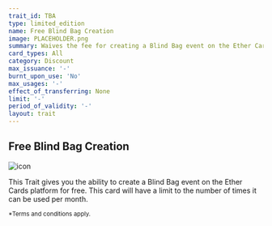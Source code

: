 ```yaml
---
trait_id: TBA
type: limited_edition
name: Free Blind Bag Creation
image: PLACEHOLDER.png
summary: Waives the fee for creating a Blind Bag event on the Ether Cards event platform.
card_types: All
category: Discount
max_issuance: '-'
burnt_upon_use: 'No'
max_usages: '-'
effect_of_transferring: None
limit: '-'
period_of_validity: '-'
layout: trait
---
```


## Free Blind Bag Creation

![icon](/assets/images/trait-icons/{{page.image}})

This Trait gives you the ability to create a Blind Bag event on the Ether Cards platform for free. This card will have a limit to the number of times it can be used per month. 

<small>*Terms and conditions apply.</small>

